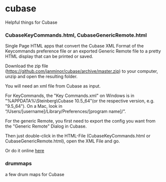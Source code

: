 # cubase
Helpful things for Cubase

### CubaseKeyCommands.html, CubaseGenericRemote.html

Single Page HTML apps that convert the Cubase XML Format of the Keycommands preference file or an exported Generic Remote file to a pretty HTML display that can be printed or saved.

Download the zip file (https://github.com/janminor/cubase/archive/master.zip) to your computer, unzip and open the resulting folder.

You will need an xml file from Cubase as input.

For KeyCommands, the "Key Commands.xml" on Windows is in "%APPDATA%\Steinberg\Cubase 10.5_64"(or the respective version, e.g. "9.5_64").
On a Mac, look in “/Users/[username]/Library/Preferences/[program name]/”.

For the generic Remote, you first need to export the config you want from the "Generic Remote" Dialog in Cubase.

Then just double-click in the HTML-File (CubaseKeyCommands.html or CubaseGenericRemote.html), open the XML File and go.

Or do it online [here](https://janminor.github.io/cubase/index.html)

### drummaps

a few drum maps for Cubase
  

